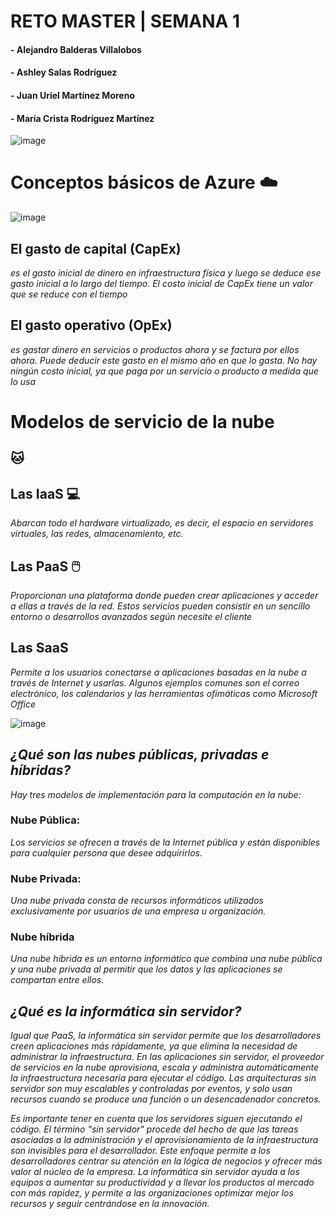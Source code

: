 # RETO MASTER | SEMANA 1
#### - Alejandro Balderas Villalobos
#### - Ashley Salas Rodríguez
#### - Juan Uriel Martínez Moreno
#### - María Crista Rodríguez Martínez
![image](https://user-images.githubusercontent.com/83737142/117602567-a0cb3180-b116-11eb-9411-4641e997f4df.png)
# Conceptos básicos de Azure ☁️
![image](https://user-images.githubusercontent.com/83740900/117602767-1e8f3d00-b117-11eb-94b2-c8caa254ac89.png)
## El gasto de capital (CapEx)
_es el gasto inicial de dinero en infraestructura física y luego se deduce ese gasto inicial a lo largo del tiempo. El costo inicial de CapEx tiene un valor que se reduce con el tiempo_
## El gasto operativo (OpEx)
_es gastar dinero en servicios o productos ahora y se factura por ellos ahora. Puede deducir este gasto en el mismo año en que lo gasta. No hay ningún costo inicial, ya que paga por un servicio o producto a medida que lo usa_
# Modelos de  servicio de la nube
## 🐱
## Las IaaS 💻
_Abarcan todo el hardware virtualizado, es decir, el espacio en servidores virtuales, las redes, almacenamiento, etc._
## Las PaaS 🖱️
_Proporcionan una plataforma donde pueden crear aplicaciones y acceder a ellas a través de la red. Estos servicios pueden consistir en un sencillo entorno o desarrollos avanzados según necesite el cliente_
## Las SaaS 
_Permite a los usuarios conectarse a aplicaciones basadas en la nube a través de Internet y usarlas. Algunos ejemplos comunes son el correo electrónico, los calendarios y las herramientas ofimáticas como Microsoft Office_

![image](https://user-images.githubusercontent.com/83740900/117605177-c0655880-b11c-11eb-9373-38b4a0e4253f.png)

##  *¿Qué son las nubes públicas, privadas e híbridas?*
_Hay tres modelos de implementación para la computación en la nube:_
###  Nube Pública:
_Los servicios se ofrecen a través de la Internet pública y están disponibles para cualquier persona que desee adquirirlos._
### Nube Privada: 
_Una nube privada consta de recursos informáticos utilizados exclusivamente por usuarios de una empresa u organización._
### Nube híbrida
_Una nube híbrida es un entorno informático que combina una nube pública y una nube privada al permitir que los datos y las aplicaciones se compartan entre ellos._

## *¿Qué es la informática sin servidor?*
_Igual que PaaS, la informática sin servidor permite que los desarrolladores creen aplicaciones más rápidamente, ya que elimina la necesidad de administrar la infraestructura. En las aplicaciones sin servidor, el proveedor de servicios en la nube aprovisiona, escala y administra automáticamente la infraestructura necesaria para ejecutar el código. Las arquitecturas sin servidor son muy escalables y controladas por eventos, y solo usan recursos cuando se produce una función o un desencadenador concretos._

_Es importante tener en cuenta que los servidores siguen ejecutando el código. El término "sin servidor" procede del hecho de que las tareas asociadas a la administración y el aprovisionamiento de la infraestructura son invisibles para el desarrollador. Este enfoque permite a los desarrolladores centrar su atención en la lógica de negocios y ofrecer más valor al núcleo de la empresa. La informática sin servidor ayuda a los equipos a aumentar su productividad y a llevar los productos al mercado con más rapidez, y permite a las organizaciones optimizar mejor los recursos y seguir centrándose en la innovación._
